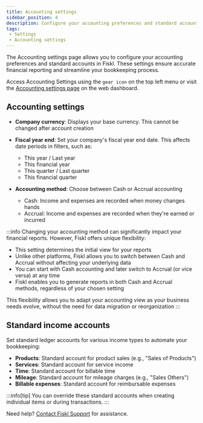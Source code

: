 ```yaml
---
title: Accounting settings
sidebar_position: 4
description: Configure your accounting preferences and standard accounts in Fiskl
tags:
 - Settings
 - Accounting settings
---
```


The Accounting settings page allows you to configure your accounting preferences and standard accounts in Fiskl. These settings ensure accurate financial reporting and streamline your bookkeeping process.

Access Accounting Settings using the `gear icon` on the top left menu or visit the [Accounting settings page](https://my.fiskl.com/accounting-settings) on the web dashboard.

## Accounting settings

- **Company currency**: Displays your base currency. This cannot be changed after account creation

- **Fiscal year end**: Set your company's fiscal year end date. This affects date periods in filters, such as:
  - This year / Last year
  - This financial year
  - This quarter / Last quarter
  - This financial quarter

- **Accounting method**: Choose between Cash or Accrual accounting
  - Cash: Income and expenses are recorded when money changes hands
  - Accrual: Income and expenses are recorded when they're earned or incurred

:::info
Changing your accounting method can significantly impact your financial reports. However, Fiskl offers unique flexibility:

- This setting determines the initial view for your reports
- Unlike other platforms, Fiskl allows you to switch between Cash and Accrual without affecting your underlying data
- You can start with Cash accounting and later switch to Accrual (or vice versa) at any time
- Fiskl enables you to generate reports in both Cash and Accrual methods, regardless of your chosen setting

This flexibility allows you to adapt your accounting view as your business needs evolve, without the need for data migration or reorganization
:::

## Standard income accounts

Set standard ledger accounts for various income types to automate your bookkeeping:

- **Products**: Standard account for product sales (e.g., "Sales of Products")
- **Services**: Standard account for service income
- **Time**: Standard account for billable time
- **Mileage**: Standard account for mileage charges (e.g., "Sales Others")
- **Billable expenses**: Standard account for reimbursable expenses

:::info[tip]
You can override these standard accounts when creating individual items or during transactions.
:::

Need help? [Contact Fiskl Support](mailto:support@fiskl.com) for assistance.
